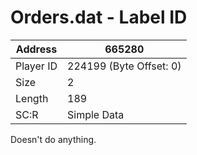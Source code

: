 #  Orders.dat - Label ID
Address   | 665280
----------|-------------
Player ID | 224199 (Byte Offset: 0)
Size 	  | 2
Length 	  | 189
SC:R      | Simple Data

Doesn't do anything.
